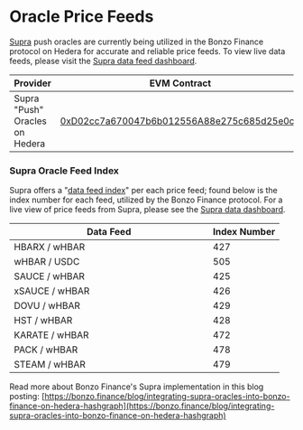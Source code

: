 # Oracle Price Feeds

[Supra](https://docs.supra.com/docs/data-feeds/decentralized/networks) push oracles are currently being utilized in the Bonzo Finance protocol on Hedera for accurate and reliable price feeds. To view live data feeds, please visit the [Supra data feed dashboard](https://supra.com/data).

<table><thead><tr><th width="299">Provider</th><th>EVM Contract</th></tr></thead><tbody><tr><td>Supra "Push" Oracles on Hedera</td><td><a href="https://hashscan.io/mainnet/contract/0.0.4322850">0xD02cc7a670047b6b012556A88e275c685d25e0c9</a></td></tr></tbody></table>

### **Supra Oracle Feed Index**

Supra offers a "[data feed index](https://docs.supra.com/oracles/data-feeds/data-feeds-index)" per each price feed; found below is the index number for each feed, utilized by the Bonzo Finance protocol. For a live view of price feeds from Supra, please see the [Supra data dashboard](https://supra.com/data).&#x20;

<table><thead><tr><th width="337">Data Feed</th><th>Index Number</th></tr></thead><tbody><tr><td>HBARX / wHBAR</td><td>427</td></tr><tr><td>wHBAR / USDC</td><td>505</td></tr><tr><td>SAUCE / wHBAR</td><td>425</td></tr><tr><td>xSAUCE / wHBAR</td><td>426</td></tr><tr><td>DOVU / wHBAR</td><td>429</td></tr><tr><td>HST / wHBAR</td><td>428</td></tr><tr><td>KARATE / wHBAR</td><td>472</td></tr><tr><td>PACK / wHBAR</td><td>478</td></tr><tr><td>STEAM / wHBAR</td><td>479</td></tr></tbody></table>





Read more about Bonzo Finance's Supra implementation in this blog posting: [https://bonzo.finance/blog/integrating-supra-oracles-into-bonzo-finance-on-hedera-hashgraph](https://bonzo.finance/blog/integrating-supra-oracles-into-bonzo-finance-on-hedera-hashgraph)
